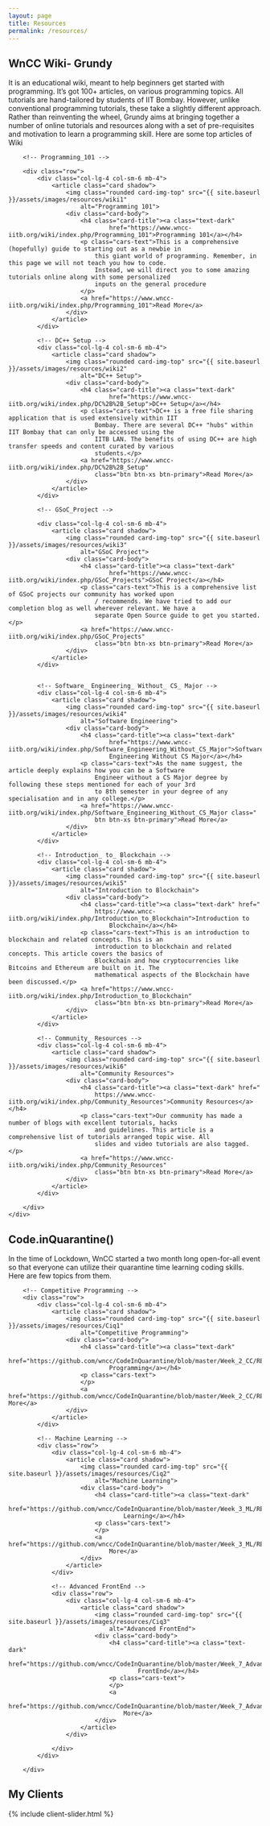 ```yaml
---
layout: page
title: Resources
permalink: /resources/
---
```

<!-- blog -->
<section class="section">
    <div class="container">
        <div class="col-12 text-center">
            <h2 class="section-title">WnCC Wiki- Grundy</h2>
            It is an educational wiki, meant to help beginners get started with programming. It’s got 100+ articles, on
            various programming topics. All tutorials are hand-tailored by students of IIT Bombay. However, unlike
            conventional programming tutorials, these take a slightly different approach. Rather than reinventing the
            wheel, Grundy aims at bringing together a number of online tutorials and resources along with a set of
            pre-requisites and motivation to learn a programming skill. Here are some top articles of Wiki
        </div>

        <!-- Programming_101 -->

        <div class="row">
            <div class="col-lg-4 col-sm-6 mb-4">
                <article class="card shadow">
                    <img class="rounded card-img-top" src="{{ site.baseurl }}/assets/images/resources/wiki1"
                        alt="Programming 101">
                    <div class="card-body">
                        <h4 class="card-title"><a class="text-dark"
                                href="https://www.wncc-iitb.org/wiki/index.php/Programming_101">Programming 101</a></h4>
                        <p class="cars-text">This is a comprehensive (hopefully) guide to starting out as a newbie in
                            this giant world of programming. Remember, in this page we will not teach you how to code.
                            Instead, we will direct you to some amazing tutorials online along with some personalized
                            inputs on the general procedure
                        </p>
                        <a href="https://www.wncc-iitb.org/wiki/index.php/Programming_101">Read More</a>
                    </div>
                </article>
            </div>

            <!-- DC++ Setup -->
            <div class="col-lg-4 col-sm-6 mb-4">
                <article class="card shadow">
                    <img class="rounded card-img-top" src="{{ site.baseurl }}/assets/images/resources/wiki2"
                        alt="DC++ Setup">
                    <div class="card-body">
                        <h4 class="card-title"><a class="text-dark"
                                href="https://www.wncc-iitb.org/wiki/index.php/DC%2B%2B_Setup">DC++ Setup</a></h4>
                        <p class="cars-text">DC++ is a free file sharing application that is used extensively within IIT
                            Bombay. There are several DC++ "hubs" within IIT Bombay that can only be accessed using the
                            IITB LAN. The benefits of using DC++ are high transfer speeds and content curated by various
                            students.</p>
                        <a href="https://www.wncc-iitb.org/wiki/index.php/DC%2B%2B_Setup"
                            class="btn btn-xs btn-primary">Read More</a>
                    </div>
                </article>
            </div>

            <!-- GSoC_Project -->

            <div class="col-lg-4 col-sm-6 mb-4">
                <article class="card shadow">
                    <img class="rounded card-img-top" src="{{ site.baseurl }}/assets/images/resources/wiki3"
                        alt="GSoC Project">
                    <div class="card-body">
                        <h4 class="card-title"><a class="text-dark"
                                href="https://www.wncc-iitb.org/wiki/index.php/GSoC_Projects">GSoC Project</a></h4>
                        <p class="cars-text">This is a comprehensive list of GSoC projects our community has worked upon
                            / recommends. We have tried to add our completion blog as well wherever relevant. We have a
                            separate Open Source guide to get you started.</p>
                        <a href="https://www.wncc-iitb.org/wiki/index.php/GSoC_Projects"
                            class="btn btn-xs btn-primary">Read More</a>
                    </div>
                </article>
            </div>


            <!-- Software_ Engineering_ Without_ CS_ Major -->
            <div class="col-lg-4 col-sm-6 mb-4">
                <article class="card shadow">
                    <img class="rounded card-img-top" src="{{ site.baseurl }}/assets/images/resources/wiki4"
                        alt="Software Engineering">
                    <div class="card-body">
                        <h4 class="card-title"><a class="text-dark"
                                href="https://www.wncc-iitb.org/wiki/index.php/Software_Engineering_Without_CS_Major">Software
                                Engineering Without CS Major</a></h4>
                        <p class="cars-text">As the name suggest, the article deeply explains how you can be a Software
                            Engineer without a CS Major degree by following these steps mentioned for each of your 3rd
                            to 8th semester in your degree of any specialisation and in any college.</p>
                        <a href="https://www.wncc-iitb.org/wiki/index.php/Software_Engineering_Without_CS_Major class="
                            btn btn-xs btn-primary">Read More</a>
                    </div>
                </article>
            </div>

            <!-- Introduction_ to_ Blockchain -->
            <div class="col-lg-4 col-sm-6 mb-4">
                <article class="card shadow">
                    <img class="rounded card-img-top" src="{{ site.baseurl }}/assets/images/resources/wiki5"
                        alt="Introduction to Blockchain">
                    <div class="card-body">
                        <h4 class="card-title"><a class="text-dark" href="
                            https://www.wncc-iitb.org/wiki/index.php/Introduction_to_Blockchain">Introduction to
                                Blockchain</a></h4>
                        <p class="cars-text">This is an introduction to blockchain and related concepts. This is an
                            introduction to blockchain and related concepts. This article covers the basics of
                            Blockchain and how cryptocurrencies like Bitcoins and Ethereum are built on it. The
                            mathematical aspects of the Blockchain have been discussed.</p>
                        <a href="https://www.wncc-iitb.org/wiki/index.php/Introduction_to_Blockchain"
                            class="btn btn-xs btn-primary">Read More</a>
                    </div>
                </article>
            </div>

            <!-- Community_ Resources -->
            <div class="col-lg-4 col-sm-6 mb-4">
                <article class="card shadow">
                    <img class="rounded card-img-top" src="{{ site.baseurl }}/assets/images/resources/wiki6"
                        alt="Community Resources">
                    <div class="card-body">
                        <h4 class="card-title"><a class="text-dark" href="
                            https://www.wncc-iitb.org/wiki/index.php/Community_Resources">Community Resources</a></h4>
                        <p class="cars-text">Our community has made a number of blogs with excellent tutorials, hacks
                            and guidelines. This article is a comprehensive list of tutorials arranged topic wise. All
                            slides and video tutorials are also tagged.</p>
                        <a href="https://www.wncc-iitb.org/wiki/index.php/Community_Resources"
                            class="btn btn-xs btn-primary">Read More</a>
                    </div>
                </article>
            </div>

        </div>
    </div>
</section>

<section class="section bg-light">
    <div class="container">
        <div class="row">
            <div class="col-12 text-center">
                <h2 class="section-title">Code.inQuarantine()</h2>
               <p> In the time of Lockdown, WnCC started a two month long open-for-all event so that everyone can utilize
                their quarantine time learning coding skills. Here are few topics from them.</p>
            </div>
        </div>

        <!-- Competitive Programming -->
        <div class="row">
            <div class="col-lg-4 col-sm-6 mb-4">
                <article class="card shadow">
                    <img class="rounded card-img-top" src="{{ site.baseurl }}/assets/images/resources/Ciq1"
                        alt="Competitive Programming">
                    <div class="card-body">
                        <h4 class="card-title"><a class="text-dark"
                                href="https://github.com/wncc/CodeInQuarantine/blob/master/Week_2_CC/README.md">Competitive
                                Programming</a></h4>
                        <p class="cars-text">
                        </p>
                        <a href="https://github.com/wncc/CodeInQuarantine/blob/master/Week_2_CC/README.md">Read More</a>
                    </div>
                </article>
            </div>

            <!-- Machine Learning -->
            <div class="row">
                <div class="col-lg-4 col-sm-6 mb-4">
                    <article class="card shadow">
                        <img class="rounded card-img-top" src="{{ site.baseurl }}/assets/images/resources/Ciq2"
                            alt="Machine Learning">
                        <div class="card-body">
                            <h4 class="card-title"><a class="text-dark"
                                    href="https://github.com/wncc/CodeInQuarantine/blob/master/Week_3_ML/README.md">Machine
                                    Learning</a></h4>
                            <p class="cars-text">
                            </p>
                            <a href="https://github.com/wncc/CodeInQuarantine/blob/master/Week_3_ML/README.md">Read
                                More</a>
                        </div>
                    </article>
                </div>

                <!-- Advanced FrontEnd -->
                <div class="row">
                    <div class="col-lg-4 col-sm-6 mb-4">
                        <article class="card shadow">
                            <img class="rounded card-img-top" src="{{ site.baseurl }}/assets/images/resources/Ciq3"
                                alt="Advanced FrontEnd">
                            <div class="card-body">
                                <h4 class="card-title"><a class="text-dark"
                                        href="https://github.com/wncc/CodeInQuarantine/blob/master/Week_7_AdvancedFrontEnd/README.md">Advanced
                                        FrontEnd</a></h4>
                                <p class="cars-text">
                                </p>
                                <a
                                    href="https://github.com/wncc/CodeInQuarantine/blob/master/Week_7_AdvancedFrontEnd/README.md">Read
                                    More</a>
                            </div>
                        </article>
                    </div>

                </div>
            </div>

        </div>
</section>
<!-- /blog -->

<!-- clients -->
<section class="section bg-light">
  <div class="container">
    <div class="row">
      <div class="col-12 text-center">
        <h2 class="section-title">My Clients</h2>
      </div>
    </div>
    {% include client-slider.html %}
  </div>
</section>
<!-- /clients -->
